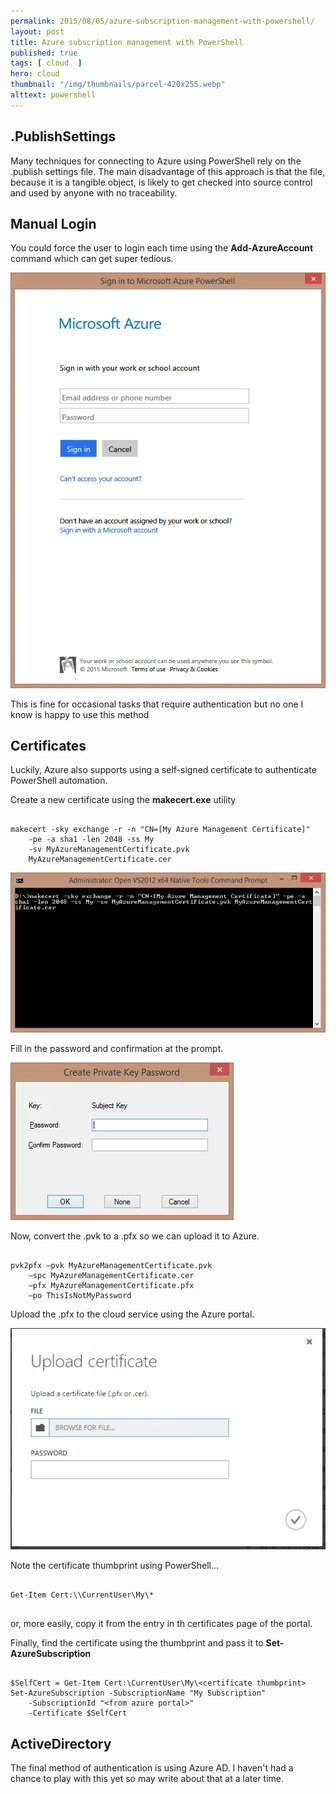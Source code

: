```yaml
---
permalink: 2015/08/05/azure-subscription-management-with-powershell/
layout: post
title: Azure subscription management with PowerShell
published: true 
tags: [ cloud  ]
hero: cloud
thumbnail: "/img/thumbnails/parcel-420x255.webp"
alttext: powershell
---
```


## .PublishSettings
 
Many techniques for connecting to Azure using PowerShell rely on the .publish settings file. The 
main disadvantage of this approach is that the file, because it is a tangible object, is likely 
to get checked into source control and used by anyone with no traceability.

## Manual Login

You could force the user to login each time using the **Add-AzureAccount** command which can get 
super tedious.

![azure login](/img/posts/azure-subscription-management-with-powershell/azure-login.webp)

This is fine for occasional tasks that require authentication but no one I know 
is happy to use this method 

## Certificates

Luckily, Azure also supports using a self-signed certificate to authenticate PowerShell 
automation. 

Create a new certificate using the **makecert.exe** utility

~~~

makecert -sky exchange -r -n "CN=[My Azure Management Certificate]" 
	-pe -a sha1 -len 2048 -ss My 
	-sv MyAzureManagementCertificate.pvk 
	MyAzureManagementCertificate.cer

~~~

![makecert](/img/posts/azure-subscription-management-with-powershell/make-cert-command-line.webp)

Fill in the password and confirmation at the prompt.

![password](/img/posts/azure-subscription-management-with-powershell/make-cert-password.webp)

Now, convert the .pvk to a .pfx so we can upload it to Azure. 

~~~

pvk2pfx –pvk MyAzureManagementCertificate.pvk 
	–spc MyAzureManagementCertificate.cer 
	–pfx MyAzureManagementCertificate.pfx 
	–po ThisIsNotMyPassword

~~~

Upload the .pfx to the cloud service using the Azure portal.

![azure upload](/img/posts/azure-subscription-management-with-powershell/azure-upload.webp)

Note the certificate thumbprint using PowerShell...

~~~

Get-Item Cert:\\CurrentUser\My\*
	
~~~

or, more easily, copy it from the entry in th certificates page of the portal.

Finally, find the certificate using the thumbprint and pass it to **Set-AzureSubscription**

~~~

$SelfCert = Get-Item Cert:\CurrentUser\My\<certificate thumbprint>
Set-AzureSubscription -SubscriptionName "My Subscription" 
	-SubscriptionId "<from azure portal>" 
	-Certificate $SelfCert

~~~

## ActiveDirectory

The final method of authentication is using Azure AD. I haven't had a chance to play with this yet 
so may write about that at a later time.
